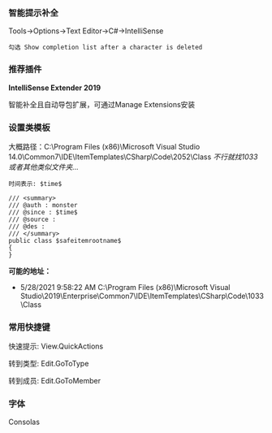 
### 智能提示补全 ###

 Tools->Options->Text Editor->C#->IntelliSense 

	勾选 Show completion list after a character is deleted

### 推荐插件 ###

 **IntelliSense Extender 2019** 

  智能补全且自动导包扩展，可通过Manage Extensions安装

### 设置类模板 ###

大概路径：C:\Program Files (x86)\Microsoft Visual Studio 14.0\Common7\IDE\ItemTemplates\CSharp\Code\2052\Class
*不行就找1033 或者其他类似文件夹...*

	时间表示: $time$

    /// <summary>
    /// @auth : monster
    /// @since : $time$
    /// @source : 
    /// @des : 
    /// </summary>
    public class $safeitemrootname$
    {
    }

**可能的地址：**

- 5/28/2021 9:58:22 AM C:\Program Files (x86)\Microsoft Visual Studio\2019\Enterprise\Common7\IDE\ItemTemplates\CSharp\Code\1033\Class

### 常用快捷键 ###

快速提示:	View.QuickActions

转到类型:	Edit.GoToType

转到成员:	Edit.GoToMember

### 字体 ###

Consolas